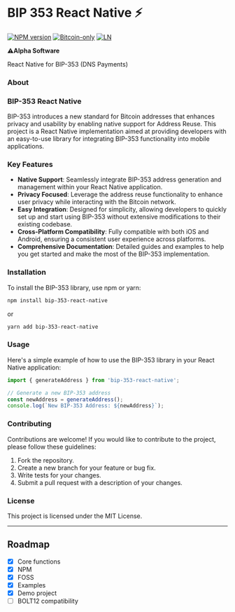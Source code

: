 # BIP 353 React Native ⚡

[![NPM version](https://img.shields.io/npm/v/bip-353-lib.svg)](https://npmjs.org/package/bip-353-lib)
[![Bitcoin-only](https://img.shields.io/badge/bitcoin-only-FF9900?logo=bitcoin)](https://twentyone.world)
[![LN](https://img.shields.io/badge/lightning-792EE5?logo=lightning)](https://mempool.space/lightning)

⚠️**Alpha Software**

React Native for BIP-353 (DNS Payments)

### About

### BIP-353 React Native

BIP-353 introduces a new standard for Bitcoin addresses that enhances privacy and usability by enabling native support for Address Reuse. This project is a React Native implementation aimed at providing developers with an easy-to-use library for integrating BIP-353 functionality into mobile applications.

### Key Features

- **Native Support**: Seamlessly integrate BIP-353 address generation and management within your React Native application.
- **Privacy Focused**: Leverage the address reuse functionality to enhance user privacy while interacting with the Bitcoin network.
- **Easy Integration**: Designed for simplicity, allowing developers to quickly set up and start using BIP-353 without extensive modifications to their existing codebase.
- **Cross-Platform Compatibility**: Fully compatible with both iOS and Android, ensuring a consistent user experience across platforms.
- **Comprehensive Documentation**: Detailed guides and examples to help you get started and make the most of the BIP-353 implementation.

### Installation

To install the BIP-353 library, use npm or yarn:

```bash
npm install bip-353-react-native
```

or

```bash
yarn add bip-353-react-native
```

### Usage

Here's a simple example of how to use the BIP-353 library in your React Native application:

```javascript
import { generateAddress } from 'bip-353-react-native';

// Generate a new BIP-353 address
const newAddress = generateAddress();
console.log(`New BIP-353 Address: ${newAddress}`);
```

### Contributing

Contributions are welcome! If you would like to contribute to the project, please follow these guidelines:

1. Fork the repository.
2. Create a new branch for your feature or bug fix.
3. Write tests for your changes.
4. Submit a pull request with a description of your changes.

### License

This project is licensed under the MIT License.

---
## Roadmap

- [X] Core functions
- [x] NPM
- [x] FOSS
- [x] Examples
- [x] Demo project
- [ ] BOLT12 compatibility